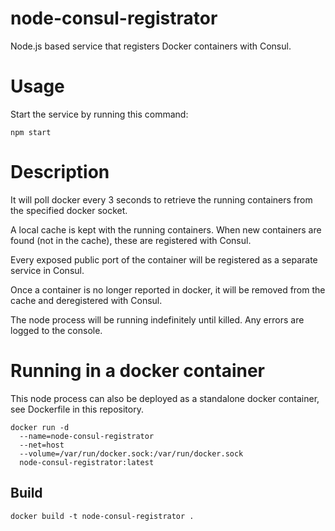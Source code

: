 # node-consul-registrator
Node.js based service that registers Docker containers with Consul. 

# Usage 
Start the service by running this command:

```
npm start
```

# Description 
It will poll docker every 3 seconds to retrieve the running containers from the specified docker socket. 

A local cache is kept with the running containers. When new containers are found (not in the cache), these are registered with Consul. 

Every exposed public port of the container will be registered as a separate service in Consul.

Once a container is no longer reported in docker, it will be removed from the cache and deregistered with Consul. 

The node process will be running indefinitely until killed. 
Any errors are logged to the console.

# Running in a docker container

This node process can also be deployed as a standalone docker container, see Dockerfile in this repository. 

```
docker run -d
  --name=node-consul-registrator
  --net=host 
  --volume=/var/run/docker.sock:/var/run/docker.sock 
  node-consul-registrator:latest

```
## Build

```
docker build -t node-consul-registrator .
```
